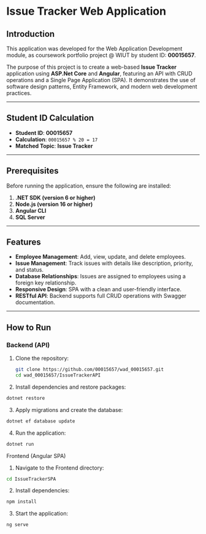 # **Issue Tracker Web Application**

## **Introduction**
This application was developed for the Web Application Development module, as coursework portfolio project @ WIUT by student ID: **00015657**.

The purpose of this project is to create a web-based **Issue Tracker** application using **ASP.Net Core** and **Angular**, featuring an API with CRUD operations and a Single Page Application (SPA). It demonstrates the use of software design patterns, Entity Framework, and modern web development practices.

---

## **Student ID Calculation**
- **Student ID**: **00015657**
- **Calculation**: `00015657 % 20 = 17`
- **Matched Topic**: **Issue Tracker**

---

## **Prerequisites**
Before running the application, ensure the following are installed:
1. **.NET SDK (version 6 or higher)**
2. **Node.js (version 16 or higher)**
3. **Angular CLI**
4. **SQL Server**

---

## **Features**
- **Employee Management**: Add, view, update, and delete employees.
- **Issue Management**: Track issues with details like description, priority, and status.
- **Database Relationships**: Issues are assigned to employees using a foreign key relationship.
- **Responsive Design**: SPA with a clean and user-friendly interface.
- **RESTful API**: Backend supports full CRUD operations with Swagger documentation.

---

## **How to Run**

### **Backend (API)**
1. Clone the repository:  
   ```bash
   git clone https://github.com/00015657/wad_00015657.git
   cd wad_00015657/IssueTrackerAPI
   ```
2. Install dependencies and restore packages:
```bash
dotnet restore
```
3. Apply migrations and create the database:
```bash
dotnet ef database update
```
4. Run the application:
```bash
dotnet run
```
Frontend (Angular SPA)
1. Navigate to the Frontend directory:
```bash
cd IssueTrackerSPA
```
2. Install dependencies:
```bash
npm install
```
3. Start the application:
```bash
ng serve
```



